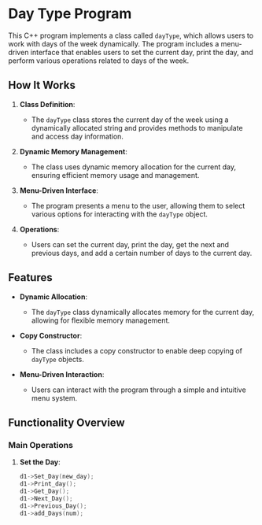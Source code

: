 # Day Type Program

This C++ program implements a class called `dayType`, which allows users to work with days of the week dynamically. The program includes a menu-driven interface that enables users to set the current day, print the day, and perform various operations related to days of the week.

## How It Works

1. **Class Definition**: 
   - The `dayType` class stores the current day of the week using a dynamically allocated string and provides methods to manipulate and access day information.

2. **Dynamic Memory Management**: 
   - The class uses dynamic memory allocation for the current day, ensuring efficient memory usage and management.

3. **Menu-Driven Interface**: 
   - The program presents a menu to the user, allowing them to select various options for interacting with the `dayType` object.

4. **Operations**: 
   - Users can set the current day, print the day, get the next and previous days, and add a certain number of days to the current day.

## Features

- **Dynamic Allocation**: 
   - The `dayType` class dynamically allocates memory for the current day, allowing for flexible memory management.
  
- **Copy Constructor**: 
   - The class includes a copy constructor to enable deep copying of `dayType` objects.
  
- **Menu-Driven Interaction**: 
   - Users can interact with the program through a simple and intuitive menu system.

## Functionality Overview

### Main Operations

1. **Set the Day**: 
   ```cpp
   d1->Set_Day(new_day);
   d1->Print_day();
   d1->Get_Day();
   d1->Next_Day();
   d1->Previous_Day();
   d1->add_Days(num);
